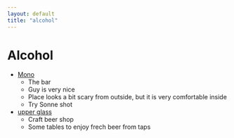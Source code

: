 ```yaml
---
layout: default
title: "alcohol"
---
```


# Alcohol

- [Mono](https://maps.app.goo.gl/aZfq6hDKL7KTpeNM9)
  - The bar
  - Guy is very nice
  - Place looks a bit scary from outside, but it is very comfortable inside
  - Try Sonne shot
- [upper glass](http://www.upperglass-craftbeer.de/)
  - Craft beer shop
  - Some tables to enjoy frech beer from taps
